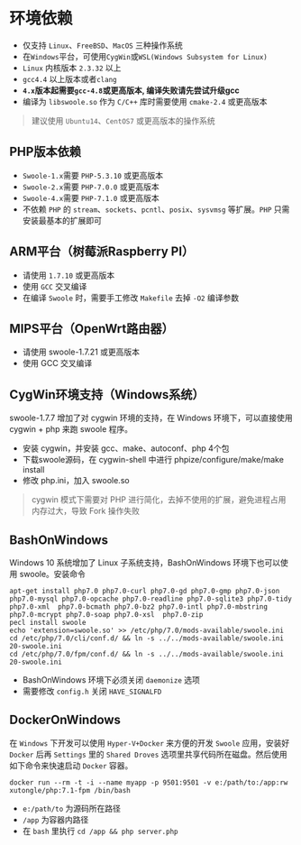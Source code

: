 # 环境依赖

* 仅支持 `Linux`、`FreeBSD`、`MacOS` 三种操作系统
* 在`Windows`平台，可使用`CygWin`或`WSL(Windows Subsystem for Linux)`
* `Linux` 内核版本 `2.3.32` 以上
* `gcc4.4` 以上版本或者`clang`
* **`4.x`版本起需要`gcc-4.8`或更高版本, 编译失败请先尝试升级gcc**
* 编译为 `libswoole.so` 作为 `C/C++` 库时需要使用 `cmake-2.4` 或更高版本

> 建议使用 `Ubuntu14`、`CentOS7` 或更高版本的操作系统

PHP版本依赖
----------
* `Swoole-1.x`需要 `PHP-5.3.10` 或更高版本
* `Swoole-2.x`需要 `PHP-7.0.0` 或更高版本
* `Swoole-4.x`需要 `PHP-7.1.0` 或更高版本
* 不依赖 `PHP` 的 `stream`、`sockets`、`pcntl`、`posix`、`sysvmsg` 等扩展。`PHP` 只需安装最基本的扩展即可


ARM平台（树莓派Raspberry PI）
--------------------
* 请使用 `1.7.10` 或更高版本
* 使用 `GCC` 交叉编译
* 在编译 `Swoole` 时，需要手工修改 `Makefile` 去掉 `-O2` 编译参数  

MIPS平台（OpenWrt路由器）
------
* 请使用 swoole-1.7.21 或更高版本
* 使用 GCC 交叉编译

CygWin环境支持（Windows系统）
------------
swoole-1.7.7 增加了对 cygwin 环境的支持，在 Windows 环境下，可以直接使用 cygwin + php 来跑 swoole 程序。

* 安装 cygwin，并安装 gcc、make、autoconf、php 4个包
* 下载swoole源码，在 cygwin-shell 中进行 phpize/configure/make/make install
* 修改 php.ini，加入 swoole.so

> cygwin 模式下需要对 PHP 进行简化，去掉不使用的扩展，避免进程占用内存过大，导致 Fork 操作失败

BashOnWindows
-----------
Windows 10 系统增加了 Linux 子系统支持，BashOnWindows 环境下也可以使用 swoole。安装命令

```
apt-get install php7.0 php7.0-curl php7.0-gd php7.0-gmp php7.0-json php7.0-mysql php7.0-opcache php7.0-readline php7.0-sqlite3 php7.0-tidy php7.0-xml  php7.0-bcmath php7.0-bz2 php7.0-intl php7.0-mbstring  php7.0-mcrypt php7.0-soap php7.0-xsl  php7.0-zip
pecl install swoole
echo 'extension=swoole.so' >> /etc/php/7.0/mods-available/swoole.ini
cd /etc/php/7.0/cli/conf.d/ && ln -s ../../mods-available/swoole.ini 20-swoole.ini
cd /etc/php/7.0/fpm/conf.d/ && ln -s ../../mods-available/swoole.ini 20-swoole.ini
```

* BashOnWindows 环境下必须关闭 `daemonize` 选项
* 需要修改 `config.h` 关闭 `HAVE_SIGNALFD`

DockerOnWindows
---------------
在 `Windows` 下开发可以使用 `Hyper-V+Docker` 来方便的开发 `Swoole` 应用，安装好 `Docker` 后再 `Settings` 里的 `Shared Droves` 选项里共享代码所在磁盘。然后使用如下命令来快速启动 `Docker` 容器。

```
docker run --rm -t -i --name myapp -p 9501:9501 -v e:/path/to:/app:rw xutongle/php:7.1-fpm /bin/bash
```

* `e:/path/to` 为源码所在路径
* `/app` 为容器内路径
* 在 `bash` 里执行 `cd /app && php server.php`


